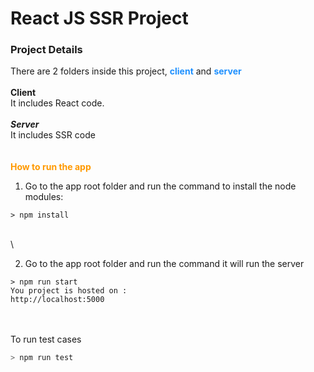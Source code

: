 # React JS SSR Project

### Project Details

There are 2 folders inside this project,
<span style="color:dodgerblue; font-weight:bold">client</span> and
<span style="color:dodgerblue; font-weight:bold">server</span>
\
\
**Client** \
It includes React code.
\
\
**_Server_** \
It includes SSR code
\
\
\
<span style="color:#ff9900; font-weight:bold">How **to run the app**</span>

1. Go to the app root folder and run the command to install the node modules:

```node
> npm install
```

\
\

2. Go to the app root folder and run the command it will run the server

```node
> npm run start
You project is hosted on :
http://localhost:5000
```

\
\
To run test cases

```java
> npm run test
```
